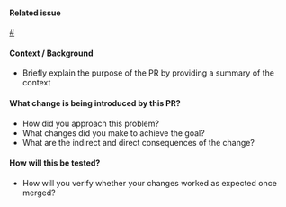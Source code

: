 #### Related issue
[#](https://github.com/thamara/time-to-leave/issues/#)

#### Context / Background
- Briefly explain the purpose of the PR by providing a summary of the context

#### What change is being introduced by this PR?
- How did you approach this problem?
- What changes did you make to achieve the goal?
- What are the indirect and direct consequences of the change?

#### How will this be tested?
- How will you verify whether your changes worked as expected once merged?
